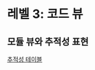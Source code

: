 # 레벨 3: 코드 뷰
## 모듈 뷰와 추적성 표현
[추적성 테이블](https://www.icloud.com/numbers/0Er5f_DK9yL8iv9R2YEq6UEDA#%EB%B9%88_%ED%8E%98%EC%9D%B4%EC%A7%80)
